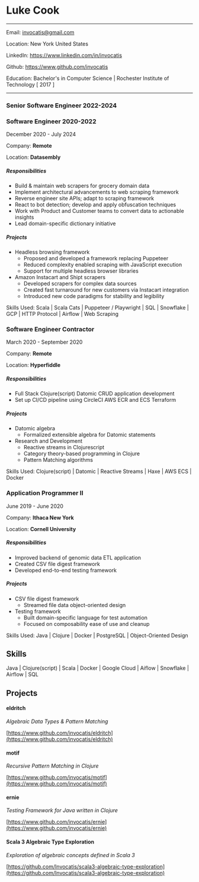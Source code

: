 # Luke Cook

---

Email:  invocatis@gmail.com

Location:  New York United States

LinkedIn:  https://www.linkedin.com/in/invocatis

Github:  https://www.github.com/invocatis

Education:  Bachelor's in Computer Science  |  Rochester Institute of Technology  [ 2017 ]

---

### Senior Software Engineer 2022-2024

### Software Engineer 2020-2022

December 2020 - July 2024

Company:  **Remote**

Location:  **Datasembly**

##### Responsibilities

- Build & maintain web scrapers for grocery domain data
- Implement architectural advancements to web scraping framework
- Reverse engineer site APIs; adapt to scraping framework
- React to bot detection; develop and apply obfuscation techniques
- Work with Product and Customer teams to convert data to actionable insights
- Lead domain-specific dictionary initiative

##### Projects

- Headless browsing framework
	- Proposed and developed a framework replacing Puppeteer
	- Reduced complexity enabled scraping with JavaScript execution
	- Support for multiple headless browser libraries
- Amazon Instacart and Shipt scrapers
	- Developed scrapers for complex data sources
	- Created fast turnaround for new customers via Instacart integration
	- Introduced new code paradigms for stability and legibility

Skills Used: Scala | Scala Cats | Puppeteer / Playwright | SQL | Snowflake | GCP | HTTP Protocol | Airflow | Web Scraping

### Software Engineer Contractor 

March 2020 - September 2020

Company:  **Remote**

Location:  **Hyperfiddle**

##### Responsibilities

- Full Stack Clojure(script) Datomic CRUD application development
- Set up CI/CD pipeline using CircleCI AWS ECR and ECS Terraform

##### Projects

- Datomic algebra
	- Formalized extensible algebra for Datomic statements
- Research and Development
	- Reactive streams in Clojurescript
	- Category theory-based programming in Clojure
	- Pattern Matching algorithms

Skills Used: Clojure(script) | Datomic | Reactive Streams | Haxe | AWS ECS | Docker

### Application Programmer II 

June 2019 - June 2020

Company:  **Ithaca New York**

Location:  **Cornell University**

##### Responsibilities

- Improved backend of genomic data ETL application
- Created CSV file digest framework
- Developed end-to-end testing framework

##### Projects

- CSV file digest framework
	- Streamed file data object-oriented design
- Testing framework
	- Built domain-specific language for test automation
	- Focused on composability ease of use and cleanup

Skills Used: Java | Clojure | Docker | PostgreSQL | Object-Oriented Design

## Skills

Java | Clojure(script) | Scala | Docker | Google Cloud | Aiflow | Snowflake | Airflow | SQL

## Projects

#### eldritch

*Algebraic Data Types & Pattern Matching*




[https://www.github.com/invocatis/eldritch](https://www.github.com/invocatis/eldritch)

#### motif

*Recursive Pattern Matching in Clojure*




[https://www.github.com/invocatis/motif](https://www.github.com/invocatis/motif)

#### ernie

*Testing Framework for Java written in Clojure*




[https://www.github.com/invocatis/ernie](https://www.github.com/invocatis/ernie)

#### Scala 3 Algebraic Type Exploration

*Exploration of algebraic concepts defined in Scala 3*




[https://github.com/Invocatis/scala3-algebraic-type-exploration](https://github.com/Invocatis/scala3-algebraic-type-exploration)
